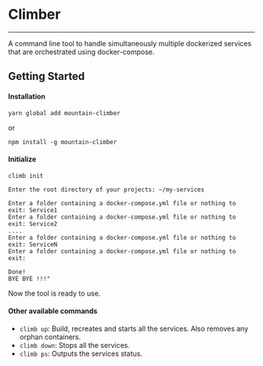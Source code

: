 # Climber
----------
A command line tool to handle simultaneously multiple dockerized services that are orchestrated using docker-compose.

## Getting Started

#### Installation

`yarn global add mountain-climber`

or

`npm install -g mountain-climber`


#### Initialize

```
climb init

Enter the root directory of your projects: ~/my-services

Enter a folder containing a docker-compose.yml file or nothing to exit: Service1
Enter a folder containing a docker-compose.yml file or nothing to exit: Service2
....
Enter a folder containing a docker-compose.yml file or nothing to exit: ServiceN
Enter a folder containing a docker-compose.yml file or nothing to exit:

Done!
BYE BYE !!!"
```

Now the tool is ready to use.

#### Other available commands

- `climb up`:  Build, recreates and starts all the services. Also removes any orphan containers.
- `climb down`:  Stops all the services.
- `climb ps`:  Outputs the services status.

